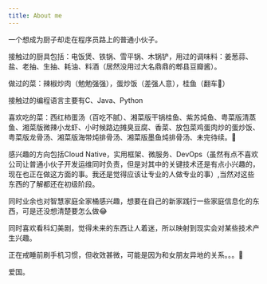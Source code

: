 ```yaml
---
title: About me
---
```


一个想成为厨子却走在程序员路上的普通小伙子。

接触过的厨具包括：电饭煲、铁锅、雪平锅、木锅铲，用过的调味料：姜葱蒜、盐、老抽、生抽、耗油、料酒（居然没用过大名鼎鼎的郫县豆瓣酱）。

做过的菜：辣椒炒肉（勉勉强强），蛋炒饭（差强人意），桂鱼（翻车🙈）

接触过的编程语言主要有C、Java、Python

喜欢吃的菜：西红柿蛋汤（百吃不腻）、湘菜版干锅桂鱼、紫苏炖鱼、粤菜版清蒸鱼、湘菜版微辣小龙虾、小时候路边摊臭豆腐、香菜、放包菜鸡蛋肉炒的蛋炒饭、粤菜版龙骨汤、湘菜版海带炖排骨汤、湘菜版墨鱼炖排骨汤、未完待续。🤣

感兴趣的方向包括Cloud Native，实用框架、微服务、DevOps（虽然有点不喜欢公司让普通小伙子开发运维同时负责，但是对其中的关键技术还是有点小兴趣的，现在也正在做这方面的事。我还是觉得应该让专业的人做专业的事）,当然对这些东西的了解都还在初级阶段。

同时业余也对智慧家庭全家桶感兴趣，想要在自己的新家践行一些家庭信息化的东西，可是还没想清楚要怎么做😂

同时喜欢看科幻美剧，觉得未来的东西让人着迷，所以映射到现实会对某些技术产生兴趣。

正在戒睡前刷手机习惯，但收效甚微，可能是因为和女朋友异地的关系。。。🗽

爱国。
